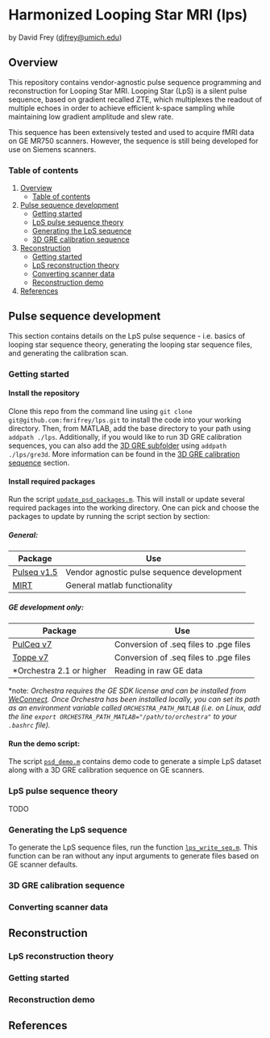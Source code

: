 # Harmonized Looping Star MRI (lps)

by David Frey (djfrey@umich.edu)

## Overview
This repository contains vendor-agnostic pulse sequence programming and reconstruction for Looping Star MRI.
Looping Star (LpS) is a silent pulse sequence, based on gradient recalled ZTE, which multiplexes the readout of multiple echoes in order to achieve efficient k-space sampling while maintaining low gradient amplitude and slew rate.

This sequence has been extensively tested and used to acquire fMRI data on GE MR750 scanners. However, the sequence is still being developed for use on Siemens scanners.

### Table of contents
1. [Overview](#overview)
   - [Table of contents](#table-of-contents)
2. [Pulse sequence development](#pulse-sequence-development)
   - [Getting started](#getting-started)
   - [LpS pulse sequence theory](#lps-pulse-sequence-theory)
   - [Generating the LpS sequence](#generating-the-lps-sequence)
   - [3D GRE calibration sequence](#3d-gre-calibration-sequence)
3. [Reconstruction](#reconstruction)
   - [Getting started](#getting-started)
   - [LpS reconstruction theory](#lps-reconstruction-theory)
   - [Converting scanner data](#converting-scanner-data)
   - [Reconstruction demo](#reconstruction-demo)
4. [References](#references)

## Pulse sequence development

This section contains details on the LpS pulse sequence - i.e. basics of looping star sequence theory, generating the looping star sequence files, and generating the calibration scan.

### Getting started

#### Install the repository
Clone this repo from the command line using `git clone git@github.com:fmrifrey/lps.git` to install the code into your working directory. Then, from MATLAB, add the base directory to your path using `addpath ./lps`. Additionally, if you would like to run 3D GRE calibration sequences, you can also add the [3D GRE subfolder](gre3d/) using `addpath ./lps/gre3d`. More information can be found in the [3D GRE calibration sequence](#3d-gre-calibration-sequence) section.

#### Install required packages
Run the script [`update_psd_packages.m`](update_psd_packages.m). This will install or update several required packages into the working directory. One can pick and choose the packages to update by running the script section by section:

##### General:
| Package | Use |
| --- | --- |
| [Pulseq v1.5](https://github.com/pulseq/pulseq) | Vendor agnostic pulse sequence development |
| [MIRT](https://github.com/JeffFessler/mirt) | General matlab functionality |

##### GE development only:
| Package | Use |
| --- | --- |
| [PulCeq v7](https://github.com/HarmonizedMRI/PulCeq/tree/tv7) | Conversion of .seq files to .pge files |
| [Toppe v7](https://github.com/toppeMRI/toppe/tree/develop) | Conversion of .seq files to .pge files |
| \*Orchestra 2.1 or higher | Reading in raw GE data |

\*note: <i>Orchestra requires the GE SDK license and can be installed from [WeConnect](https://weconnect.gehealthcare.com/s/feed/0D53a00008pQ1Q8CAK). Once Orchestra has been installed locally, you can set its path as an environment variable called `ORCHESTRA_PATH_MATLAB` (i.e. on Linux, add the line `export ORCHESTRA_PATH_MATLAB="/path/to/orchestra"` to your `.bashrc` file).</i>

#### Run the demo script:
The script [`psd_demo.m`](psd_demo.m) contains demo code to generate a simple LpS dataset along with a 3D GRE calibration sequence on GE scanners.

### LpS pulse sequence theory

TODO

### Generating the LpS sequence

To generate the LpS sequence files, run the function [`lps_write_seq.m`](lps_write_seq.m). This function can be ran without any input arguments to generate files based on GE scanner defaults.

### 3D GRE calibration sequence

### Converting scanner data

## Reconstruction

### LpS reconstruction theory

### Getting started

### Reconstruction demo

## References
